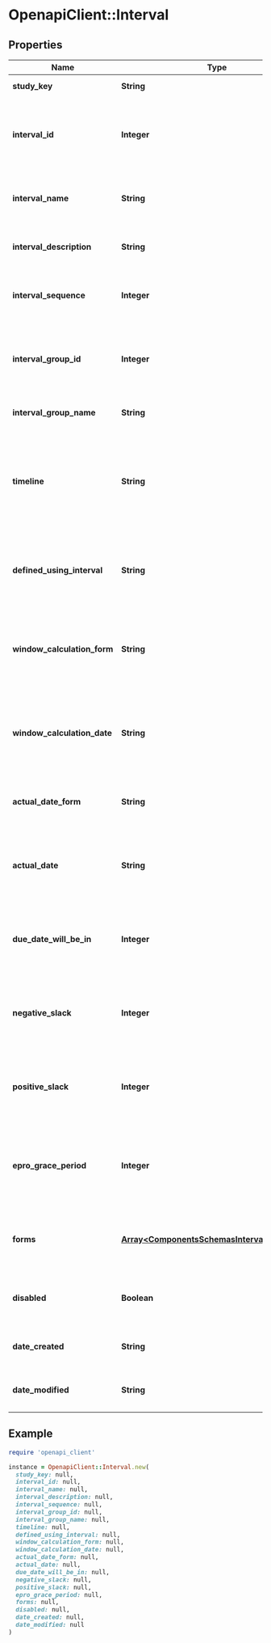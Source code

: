 # OpenapiClient::Interval

## Properties

| Name | Type | Description | Notes |
| ---- | ---- | ----------- | ----- |
| **study_key** | **String** | Unique study key | [optional] |
| **interval_id** | **Integer** | Unique system identifier for the interval (visit definition) | [optional] |
| **interval_name** | **String** | Name of the interval (visit) as defined in the study | [optional] |
| **interval_description** | **String** | Description of the interval (visit) | [optional] |
| **interval_sequence** | **Integer** | Sequence number of the interval in the schedule | [optional] |
| **interval_group_id** | **Integer** | Identifier for the interval group (if intervals are grouped) | [optional] |
| **interval_group_name** | **String** | Name of the interval group | [optional] |
| **timeline** | **String** | Type of interval visit window (e.g., None, Due Date, Start - End Date, Actual Date) | [optional] |
| **defined_using_interval** | **String** | Baseline interval used for calculating this interval’s dates | [optional] |
| **window_calculation_form** | **String** | Baseline form (name) from which the calculation date is taken | [optional] |
| **window_calculation_date** | **String** | Baseline field (variable name) from which the calculation date is taken | [optional] |
| **actual_date_form** | **String** | Form used to capture the actual date for this interval | [optional] |
| **actual_date** | **String** | Field (variable name) used to capture the actual date for this interval | [optional] |
| **due_date_will_be_in** | **Integer** | Number of days from the calculation date when the interval is due | [optional] |
| **negative_slack** | **Integer** | Number of days before the due date that are allowed (negative window) | [optional] |
| **positive_slack** | **Integer** | Number of days after the due date that are allowed (positive window) | [optional] |
| **epro_grace_period** | **Integer** | Number of days of grace period for ePRO completion after due date | [optional] |
| **forms** | [**Array&lt;ComponentsSchemasIntervalFormsItem&gt;**](ComponentsSchemasIntervalFormsItem.md) | List of forms that are scheduled in this interval | [optional] |
| **disabled** | **Boolean** | Whether the interval is soft-deleted (disabled) | [optional] |
| **date_created** | **String** | Date when this interval was created | [optional] |
| **date_modified** | **String** | Date when this interval was last modified | [optional] |

## Example

```ruby
require 'openapi_client'

instance = OpenapiClient::Interval.new(
  study_key: null,
  interval_id: null,
  interval_name: null,
  interval_description: null,
  interval_sequence: null,
  interval_group_id: null,
  interval_group_name: null,
  timeline: null,
  defined_using_interval: null,
  window_calculation_form: null,
  window_calculation_date: null,
  actual_date_form: null,
  actual_date: null,
  due_date_will_be_in: null,
  negative_slack: null,
  positive_slack: null,
  epro_grace_period: null,
  forms: null,
  disabled: null,
  date_created: null,
  date_modified: null
)
```


